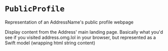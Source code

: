 #  ``PublicProfile``

Representation of an AddressName's public profile webpage

Display content from the Address' main landing page. Basically what you'd see if you visited address.omg.lol in your browser, but represented as a Swift model (wrapping html string content)
